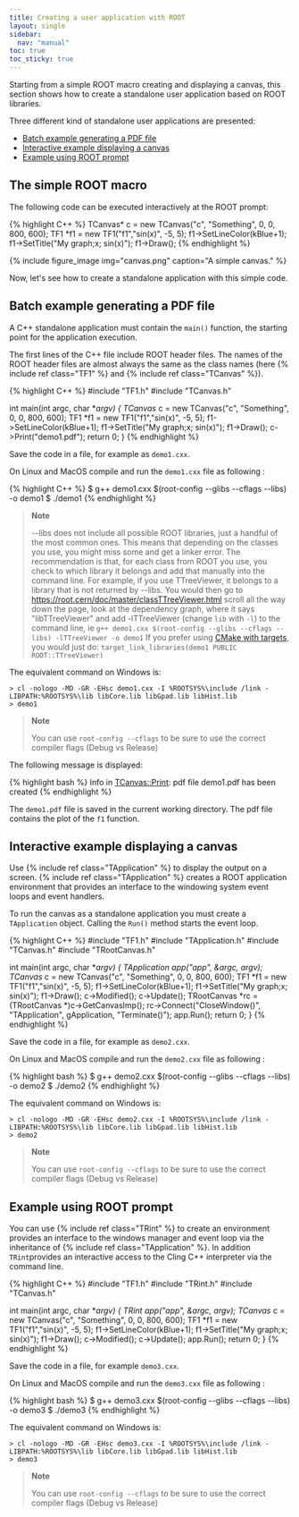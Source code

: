 ```yaml
---
title: Creating a user application with ROOT
layout: single
sidebar:
  nav: "manual"
toc: true
toc_sticky: true
---
```


Starting from a simple ROOT macro creating and displaying a canvas, this section shows how to
create a standalone user application based on ROOT libraries.

Three different kind of standalone user applications are presented:

- [Batch example generating a PDF file](#batch-example-generating-a-pdf-file)
- [Interactive example displaying a canvas](#interactive-example-displaying-a-canvas)
- [Example using ROOT prompt](#example-using-root-prompt)


## The simple ROOT macro

The following code can be executed interactively at the ROOT prompt:

{% highlight C++ %}
   TCanvas* c = new TCanvas("c", "Something", 0, 0, 800, 600);
   TF1 *f1 = new TF1("f1","sin(x)", -5, 5);
   f1->SetLineColor(kBlue+1);
   f1->SetTitle("My graph;x; sin(x)");
   f1->Draw();
{% endhighlight %}

{% include figure_image
   img="canvas.png"
   caption="A simple canvas."
%}

Now, let's see how to create a standalone application with this simple code.


## Batch example generating a PDF file

A C++ standalone application must contain the `main()` function, the starting point for the
application execution.

The first lines of the C++ file include ROOT header files. The names of the ROOT header
files are almost always the same as the class names (here {% include ref class="TF1" %} and {% include ref class="TCanvas" %}).

{% highlight C++ %}
#include "TF1.h"
#include "TCanvas.h"

int main(int argc, char **argv)
{
   TCanvas* c = new TCanvas("c", "Something", 0, 0, 800, 600);
   TF1 *f1 = new TF1("f1","sin(x)", -5, 5);
   f1->SetLineColor(kBlue+1);
   f1->SetTitle("My graph;x; sin(x)");
   f1->Draw();
   c->Print("demo1.pdf");
   return 0;
}
{% endhighlight %}

Save the code in a file, for example as `demo1.cxx`.

On Linux and MacOS compile and run the `demo1.cxx` file as following :

{% highlight C++ %}
$ g++ demo1.cxx $(root-config --glibs --cflags --libs) -o demo1
$ ./demo1
{% endhighlight %}


> **Note**
>
> --libs does not include all possible ROOT libraries, just a handful of the most common ones.
> This means that depending on the classes you use, you might miss some and get a linker error.
> The recommendation is that, for each class from ROOT you use, you check to which library it belongs
> and add that manually into the command line. For example, if you use TTreeViewer, it belongs
> to a library that is not returned by --libs. You would then go to https://root.cern/doc/master/classTTreeViewer.html
> scroll all the way down the page, look at the dependency graph, where it says "libTTreeViewer" and add -lTTreeViewer
> (change `lib` with `-l`) to the command line, ie `g++ demo1.cxx $(root-config --glibs --cflags --libs) -lTTreeViewer -o demo1`
> If you prefer using [CMake with targets](https://cliutils.gitlab.io/modern-cmake/chapters/packages/ROOT.html), you would just
> do: `target_link_libraries(demo1 PUBLIC ROOT::TTreeViewer)`

The equivalent command on Windows is:

```
> cl -nologo -MD -GR -EHsc demo1.cxx -I %ROOTSYS%\include /link -LIBPATH:%ROOTSYS%\lib libCore.lib libGpad.lib libHist.lib
> demo1
```

> **Note**
>
> You can use `root-config --cflags` to be sure to use the correct compiler flags (Debug vs Release)

The following message is displayed:

{% highlight bash %}
Info in <TCanvas::Print>: pdf file demo1.pdf has been created
{% endhighlight %}

The `demo1.pdf` file is saved in the current working directory. The pdf file contains the
plot of the `f1` function.

## Interactive example displaying a canvas


Use {% include ref class="TApplication" %} to display the output on a screen.
{% include ref class="TApplication" %} creates a ROOT application environment that
provides an interface to the windowing system event loops and event handlers.

To run the canvas as a standalone application you must create a `TApplication` object.
Calling the `Run()` method starts the event loop.

{% highlight C++ %}
#include "TF1.h"
#include "TApplication.h"
#include "TCanvas.h"
#include "TRootCanvas.h"

int main(int argc, char **argv)
{
   TApplication app("app", &argc, argv);
   TCanvas* c = new TCanvas("c", "Something", 0, 0, 800, 600);
   TF1 *f1 = new TF1("f1","sin(x)", -5, 5);
   f1->SetLineColor(kBlue+1);
   f1->SetTitle("My graph;x; sin(x)");
   f1->Draw();
   c->Modified(); c->Update();
   TRootCanvas *rc = (TRootCanvas *)c->GetCanvasImp();
   rc->Connect("CloseWindow()", "TApplication", gApplication, "Terminate()");
   app.Run();
   return 0;
}
{% endhighlight %}

Save the code in a file, for example as `demo2.cxx`.

On Linux and MacOS compile and run the `demo2.cxx` file as following :

{% highlight bash %}
$ g++ demo2.cxx $(root-config --glibs --cflags --libs) -o demo2
$ ./demo2
{% endhighlight %}

The equivalent command on Windows is:

```
> cl -nologo -MD -GR -EHsc demo2.cxx -I %ROOTSYS%\include /link -LIBPATH:%ROOTSYS%\lib libCore.lib libGpad.lib libHist.lib
> demo2
```

> **Note**
>
> You can use `root-config --cflags` to be sure to use the correct compiler flags (Debug vs Release)

## Example using ROOT prompt

You can use {% include ref class="TRint" %} to create an environment provides an interface
to the windows manager and event loop via the inheritance of {% include ref class="TApplication" %}.
In addition `TRint`provides an interactive access to the Cling C++ interpreter via the
command line.

{% highlight C++ %}
#include "TF1.h"
#include "TRint.h"
#include "TCanvas.h"

int main(int argc, char **argv)
{
   TRint app("app", &argc, argv);
   TCanvas* c = new TCanvas("c", "Something", 0, 0, 800, 600);
   TF1 *f1 = new TF1("f1","sin(x)", -5, 5);
   f1->SetLineColor(kBlue+1);
   f1->SetTitle("My graph;x; sin(x)");
   f1->Draw();
   c->Modified(); c->Update();
   app.Run();
   return 0;
}
{% endhighlight %}


Save the code in a file, for example `demo3.cxx`.

On Linux and MacOS compile and run the `demo3.cxx` file as following :

{% highlight bash %}
$ g++ demo3.cxx $(root-config --glibs --cflags --libs) -o demo3
$ ./demo3
{% endhighlight %}

The equivalent command on Windows is:

```
> cl -nologo -MD -GR -EHsc demo3.cxx -I %ROOTSYS%\include /link -LIBPATH:%ROOTSYS%\lib libCore.lib libGpad.lib libHist.lib
> demo3
```

> **Note**
>
> You can use `root-config --cflags` to be sure to use the correct compiler flags (Debug vs Release)

